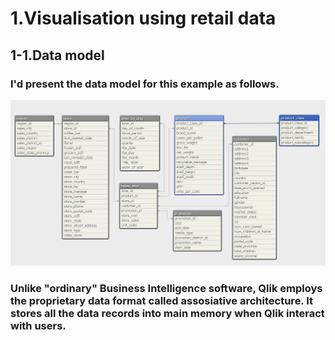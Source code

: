 # 1.Visualisation using retail data

## 1-1.Data model
###   I'd present the data model for this example as follows.
![Data model](/images/dataModel.bmp)
### Unlike "ordinary" Business Intelligence software, Qlik employs the proprietary data format called assosiative architecture. It stores all the data records into main memory when Qlik interact with users.